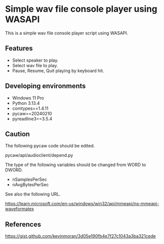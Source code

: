 # Simple wav file console player using WASAPI

This is a simple wav file console player script using WASAPI.

## Features

- Select speaker to play.
- Select wav file to play.
- Pause, Resume, Quit playing by keyboard hit.


## Developing environments

- Windows 11 Pro
- Python 3.13.4  
- comtypes==1.4.11
- pycaw==20240210
- pyreadline3==3.5.4


## Caution

The following pycaw code should be edited.

pycaw/api/audioclient/depend.py

The type of the following variables should be changed from WORD to DWORD.
- nSamplesPerSec
- nAvgBytesPerSec

See also the following URL.

https://learn.microsoft.com/en-us/windows/win32/api/mmeapi/ns-mmeapi-waveformatex


## References

https://gist.github.com/kevinmoran/3d05e190fb4e7f27c1043a3ba321cede

